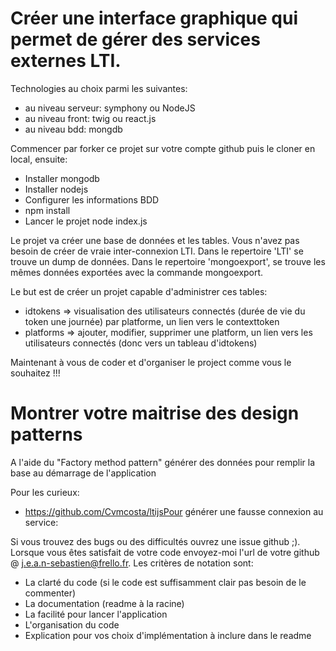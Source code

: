 
# Créer une interface graphique qui permet de gérer des services externes LTI.

Technologies au choix parmi les suivantes:
  - au niveau serveur: symphony ou NodeJS
  - au niveau front: twig ou react.js
  - au niveau bdd: mongdb

Commencer par forker ce projet sur votre compte github puis le cloner en local, ensuite:
  - Installer mongodb
  - Installer nodejs
  - Configurer les informations BDD
  - npm install
  - Lancer le projet node index.js
 
Le projet va créer une base de données et les tables. Vous n'avez pas besoin de créer de vraie inter-connexion LTI.
Dans le repertoire 'LTI' se trouve un dump de données.
Dans le repertoire 'mongoexport', se trouve les mêmes données exportées avec la commande mongoexport.

Le but est de créer un projet capable d'administrer ces tables:
  - idtokens => visualisation des utilisateurs connectés (durée de vie du token une journée) par platforme, un lien vers le contexttoken
  - platforms => ajouter, modifier, supprimer une platform, un lien vers les utilisateurs connectés (donc vers un tableau d'idtokens)

Maintenant à vous de coder et d'organiser le project comme vous le souhaitez !!!

# Montrer votre maitrise des design patterns
A l'aide du "Factory method pattern" générer des données pour remplir la base au démarrage de l'application

Pour les curieux:
  - https://github.com/Cvmcosta/ltijsPour générer une fausse connexion au service:

Si vous trouvez des bugs ou des difficultés ouvrez une issue github ;).
Lorsque vous êtes satisfait de votre code envoyez-moi l'url de votre github @ j.e.a.n-sebastien@frello.fr.
Les critères de notation sont:
  - La clarté du code (si le code est suffisamment clair pas besoin de le commenter)
  - La documentation (readme à la racine)
  - La facilité pour lancer l'application
  - L'organisation du code
  - Explication pour vos choix d'implémentation à inclure dans le readme
